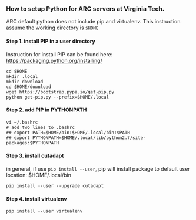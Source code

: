### How to setup Python for ARC servers at Virginia Tech.

ARC default python does not include pip and virtualenv. This instruction assume the working directory is ````$HOME````

#### Step 1. install PIP in a user directory
Instruction for install PIP can be found here: https://packaging.python.org/installing/

````
cd $HOME
mkdir .local
mkdir download
cd $HOME/download
wget https://bootstrap.pypa.io/get-pip.py
python get-pip.py --prefix=$HOME/.local
````

#### Step 2. add PIP in PYTHONPATH
````
vi ~/.bashrc
# add two lines to .bashrc
## export PATH=$HOME/bin:$HOME/.local/bin:$PATH
## export PYTHONPATH=$HOME/.local/lib/python2.7/site-packages:$PYTHONPATH
````

#### Step 3. install cutadapt
in general, if use ````pip install --user````, pip will install package to default user location: $HOME/.local/bin 

````
pip install --user --upgrade cutadapt
````

#### Step 4. install virtualenv
````
pip install --user virtualenv
````


